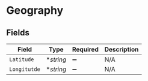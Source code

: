 # Geography


## Fields

| Field              | Type               | Required           | Description        |
| ------------------ | ------------------ | ------------------ | ------------------ |
| `Latitude`         | **string*          | :heavy_minus_sign: | N/A                |
| `Longitutde`       | **string*          | :heavy_minus_sign: | N/A                |